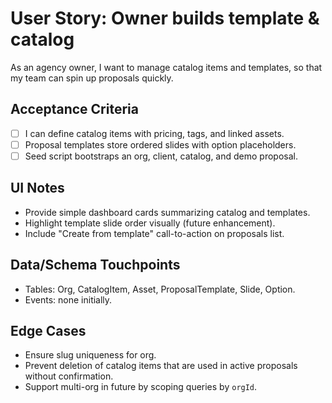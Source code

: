 # User Story: Owner builds template & catalog
As an agency owner, I want to manage catalog items and templates, so that my team can spin up proposals quickly.

## Acceptance Criteria
- [ ] I can define catalog items with pricing, tags, and linked assets.
- [ ] Proposal templates store ordered slides with option placeholders.
- [ ] Seed script bootstraps an org, client, catalog, and demo proposal.

## UI Notes
- Provide simple dashboard cards summarizing catalog and templates.
- Highlight template slide order visually (future enhancement).
- Include "Create from template" call-to-action on proposals list.

## Data/Schema Touchpoints
- Tables: Org, CatalogItem, Asset, ProposalTemplate, Slide, Option.
- Events: none initially.

## Edge Cases
- Ensure slug uniqueness for org.
- Prevent deletion of catalog items that are used in active proposals without confirmation.
- Support multi-org in future by scoping queries by `orgId`.
